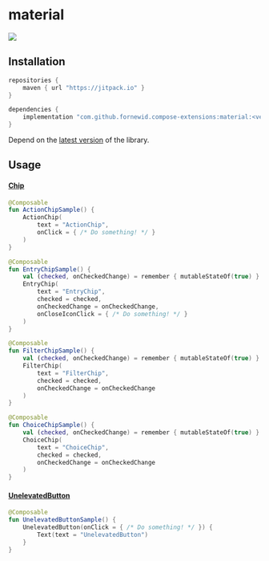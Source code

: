 # material

<a href="https://jitpack.io/#fornewid/compose-extensions"><img src="https://jitpack.io/v/fornewid/compose-extensions.svg"/></a>

## Installation

```gradle
repositories {
    maven { url "https://jitpack.io" }
}

dependencies {
    implementation "com.github.fornewid.compose-extensions:material:<version>"
}
```

Depend on the [latest version](https://github.com/fornewid/compose-extensions/releases) of the library.

## Usage

#### [Chip](https://github.com/fornewid/compose-extensions/blob/main/material/src/main/java/soup/compose/material/chip/Chip.kt)

```kotlin
@Composable
fun ActionChipSample() {
    ActionChip(
        text = "ActionChip",
        onClick = { /* Do something! */ }
    )
}

@Composable
fun EntryChipSample() {
    val (checked, onCheckedChange) = remember { mutableStateOf(true) }
    EntryChip(
        text = "EntryChip",
        checked = checked,
        onCheckedChange = onCheckedChange,
        onCloseIconClick = { /* Do something! */ }
    )
}

@Composable
fun FilterChipSample() {
    val (checked, onCheckedChange) = remember { mutableStateOf(true) }
    FilterChip(
        text = "FilterChip",
        checked = checked,
        onCheckedChange = onCheckedChange
    )
}

@Composable
fun ChoiceChipSample() {
    val (checked, onCheckedChange) = remember { mutableStateOf(true) }
    ChoiceChip(
        text = "ChoiceChip",
        checked = checked,
        onCheckedChange = onCheckedChange
    )
}
```

#### [UnelevatedButton](https://github.com/fornewid/compose-extensions/blob/main/material/src/main/java/soup/compose/material/UnelevatedButton.kt)

```kotlin
@Composable
fun UnelevatedButtonSample() {
    UnelevatedButton(onClick = { /* Do something! */ }) {
        Text(text = "UnelevatedButton")
    }
}
```
